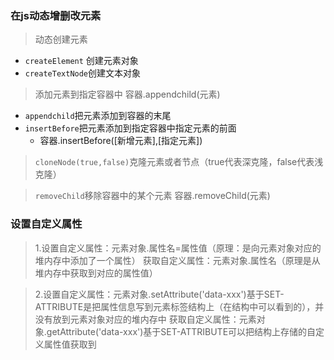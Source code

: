 ### 在js动态增删改元素
> 动态创建元素
- `createElement` 创建元素对象
- `createTextNode`创建文本对象
> 添加元素到指定容器中   容器.appendchild(元素)
- `appendchild`把元素添加到容器的末尾
- `insertBefore`把元素添加到指定容器中指定元素的前面
   + 容器.insertBefore([新增元素],[指定元素])
> `cloneNode(true,false)`克隆元素或者节点（true代表深克隆，false代表浅克隆）

> `removeChild`移除容器中的某个元素  容器.removeChild(元素)
### 设置自定义属性
> 1.设置自定义属性：元素对象.属性名=属性值（原理：是向元素对象对应的堆内存中添加了一个属性）
    获取自定义属性：元素对象.属性名（原理是从堆内存中获取到对应的属性值）

> 2.设置自定义属性：元素对象.setAttribute('data-xxx')基于SET-ATTRIBUTE是把属性信息写到元素标签结构上（在结构中可以看到的），并没有放到元素对象对应的堆内存中
获取自定义属性：元素对象.getAttribute('data-xxx')基于SET-ATTRIBUTE可以把结构上存储的自定义属性值获取到